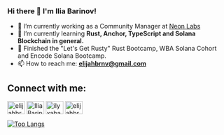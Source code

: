 ### Hi there 👋 I'm Ilia Barinov!

- 🔭 I’m currently working as a Community Manager at [Neon Labs](https://neon-labs.org/)
- 🌱 I’m currently learning **Rust, Anchor, TypeScript and Solana Blockchain in general.**
- 🌅 Finished the "Let's Get Rusty" Rust Bootcamp, WBA Solana Cohort and Encode Solana Bootcamp.
- 📫 How to reach me: **elijahbrnv@gmail.com**

## Connect with me:
<p align="left">
<a href="https://twitter.com/elijahbrnv" target="blank"><img align="center" src="https://cdn.jsdelivr.net/npm/simple-icons@3.0.1/icons/twitter.svg" alt="elijahbrnv" height="30" width="40" /></a>
<a href="https://www.linkedin.com/in/ilya-barinov-6b100b208/" target="blank"><img align="center" src="https://cdn.jsdelivr.net/npm/simple-icons@3.0.1/icons/linkedin.svg" alt="Ilia Barinov" height="30" width="40" /></a>
<a href="https://discordapp.com/users/386888887491887115" target="blank"><img align="center" src="https://cdn.jsdelivr.net/npm/simple-icons@3.0.1/icons/discord.svg" alt="ilyxabatko#6443" height="30" width="40" /></a>
<a href="https://t.me/elijahbrnv" target="blank"><img align="center" src="https://cdn.jsdelivr.net/npm/simple-icons@3.0.1/icons/telegram.svg" alt="elijahbrnv" height="30" width="40" /></a>
</p>

[![Top Langs](https://github-readme-stats.vercel.app/api/top-langs/?username=ilyxabatko&langs_count=4&layout=compact)](https://github.com/ilyxabatko/github-readme-stats)
